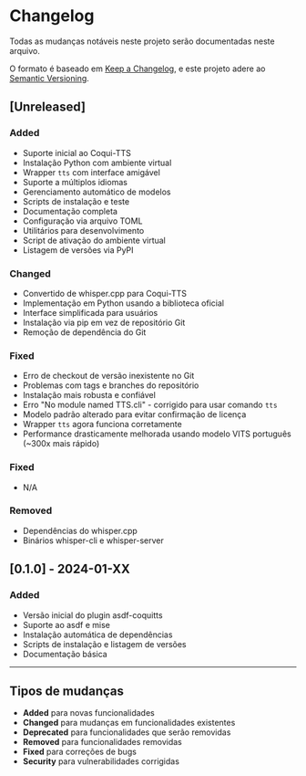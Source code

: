 # Changelog

Todas as mudanças notáveis neste projeto serão documentadas neste arquivo.

O formato é baseado em [Keep a Changelog](https://keepachangelog.com/pt-BR/1.0.0/),
e este projeto adere ao [Semantic Versioning](https://semver.org/lang/pt-BR/).

## [Unreleased]

### Added
- Suporte inicial ao Coqui-TTS
- Instalação Python com ambiente virtual
- Wrapper `tts` com interface amigável
- Suporte a múltiplos idiomas
- Gerenciamento automático de modelos
- Scripts de instalação e teste
- Documentação completa
- Configuração via arquivo TOML
- Utilitários para desenvolvimento
- Script de ativação do ambiente virtual
- Listagem de versões via PyPI

### Changed
- Convertido de whisper.cpp para Coqui-TTS
- Implementação em Python usando a biblioteca oficial
- Interface simplificada para usuários
- Instalação via pip em vez de repositório Git
- Remoção de dependência do Git

### Fixed
- Erro de checkout de versão inexistente no Git
- Problemas com tags e branches do repositório
- Instalação mais robusta e confiável
- Erro "No module named TTS.cli" - corrigido para usar comando `tts`
- Modelo padrão alterado para evitar confirmação de licença
- Wrapper `tts` agora funciona corretamente
- Performance drasticamente melhorada usando modelo VITS português (~300x mais rápido)

### Fixed
- N/A

### Removed
- Dependências do whisper.cpp
- Binários whisper-cli e whisper-server

## [0.1.0] - 2024-01-XX

### Added
- Versão inicial do plugin asdf-coquitts
- Suporte ao asdf e mise
- Instalação automática de dependências
- Scripts de instalação e listagem de versões
- Documentação básica

---

## Tipos de mudanças

- **Added** para novas funcionalidades
- **Changed** para mudanças em funcionalidades existentes
- **Deprecated** para funcionalidades que serão removidas
- **Removed** para funcionalidades removidas
- **Fixed** para correções de bugs
- **Security** para vulnerabilidades corrigidas
